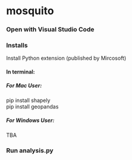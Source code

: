 # mosquito
### Open with Visual Studio Code
### Installs
Install Python extension (published by Mircosoft)
#### In terminal:
##### For Mac User:
pip install shapely <br />
pip install geopandas
##### For Windows User:
TBA
### Run analysis.py
